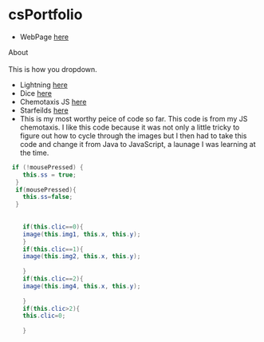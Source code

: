 # csPortfolio

* WebPage [here](https://kantab.github.io/testWeb/)

<summary>About</summary>
<br>
This is how you dropdown.

* Lightning [here](https://kantab.github.io/lightning2/)
* Dice [here](https://kantab.github.io/dice3/)
* Chemotaxis JS [here]( https://kantab.github.io/chemotaxis4/)
* Starfeilds [here](https://kantab.github.io/starfield5/)
* This is my most worthy peice of code so far. This code is from my JS chemotaxis. I like this code because it was not only a little tricky to figure out how to cycle through the images but I then had to take this code and change it from Java to JavaScript, a launage I was learning at the time.
```Java
 if (!mousePressed) {
    this.ss = true;
  }
  if(mousePressed){
    this.ss=false;
  }
  
    
    if(this.clic==0){
    image(this.img1, this.x, this.y);
    }
    if(this.clic==1){
    image(this.img2, this.x, this.y);
    
    }
    if(this.clic==2){
    image(this.img4, this.x, this.y);
    
    }
    if(this.clic>2){
    this.clic=0;
    
    }
    

```
